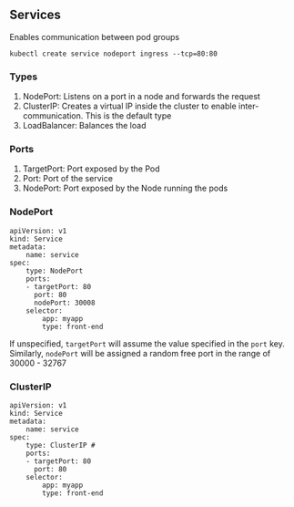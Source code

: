 ## Services

Enables communication between pod groups

`kubectl create service nodeport ingress --tcp=80:80`

### Types 

1. NodePort: Listens on a port in a node and forwards the request
2. ClusterIP: Creates a virtual IP inside the cluster to enable inter-communication. This is the default type
3. LoadBalancer: Balances the load

### Ports

1. TargetPort: Port exposed by the Pod
2. Port: Port of the service
3. NodePort: Port exposed by the Node running the pods

### NodePort

```
apiVersion: v1
kind: Service
metadata:
    name: service
spec:
    type: NodePort
    ports:
    - targetPort: 80
      port: 80
      nodePort: 30008
    selector:
        app: myapp
        type: front-end
```

If unspecified, `targetPort` will assume the value specified in the `port` key. Similarly, `nodePort` will be assigned a random free port in the range of  30000 - 32767


### ClusterIP

```
apiVersion: v1
kind: Service
metadata:
    name: service
spec:
    type: ClusterIP #
    ports:
    - targetPort: 80
      port: 80
    selector:
        app: myapp
        type: front-end
```
